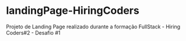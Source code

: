 # landingPage-HiringCoders
Projeto de Landing Page realizado durante a formação FullStack - Hiring Coders#2 - Desafio #1
